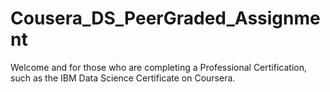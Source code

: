 # Cousera_DS_PeerGraded_Assignment
Welcome and for those who are completing a Professional Certification, such as the IBM Data Science Certificate on Coursera.
